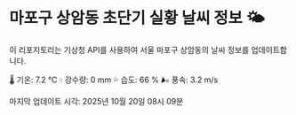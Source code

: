 
# 마포구 상암동 초단기 실황 날씨 정보 🌤️

이 리포지토리는 기상청 API를 사용하여 서울 마포구 상암동의 날씨 정보를 업데이트합니다. 

🌡️ 기온: 7.2 ℃
💧 강수량: 0 mm
💦 습도: 66 %
🌬️ 풍속: 3.2 m/s

마지막 업데이트 시각: 2025년 10월 20일 08시 09분    
